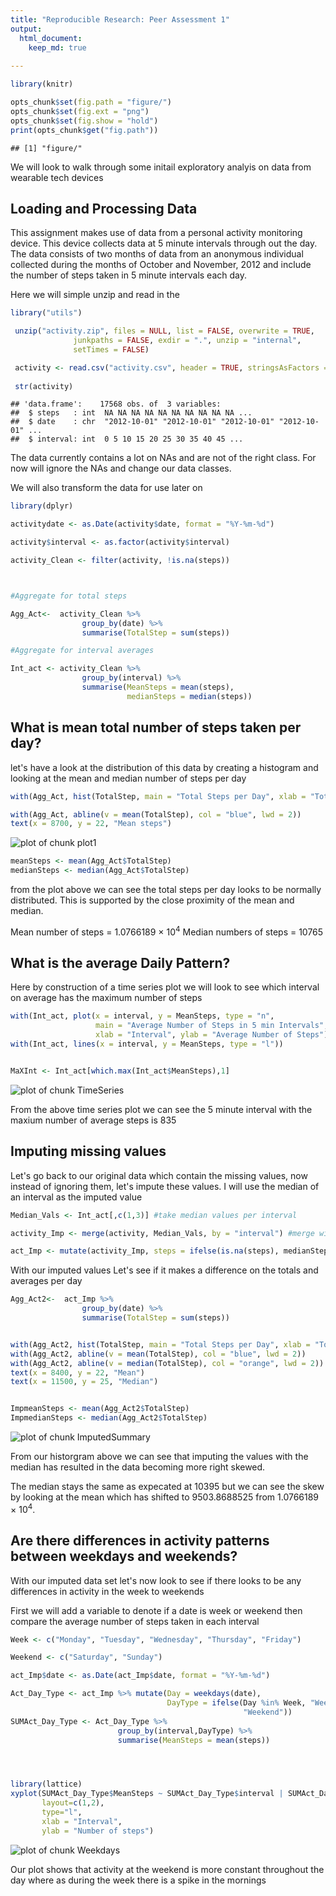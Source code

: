 ```yaml
---
title: "Reproducible Research: Peer Assessment 1"
output: 
  html_document:
    keep_md: true
 
---
```





```r
library(knitr)

opts_chunk$set(fig.path = "figure/") 
opts_chunk$set(fig.ext = "png")
opts_chunk$set(fig.show = "hold")
print(opts_chunk$get("fig.path")) 
```

```
## [1] "figure/"
```

We will look to walk through some initail exploratory analyis on data from wearable tech
devices


## Loading and Processing Data

This assignment makes use of data from a personal activity monitoring device. 
This device collects data at 5 minute intervals through out the day. The data 
consists of two months of data from an anonymous individual collected during the
months of October and November, 2012 and include the number of steps taken in 5 
minute intervals each day.



Here we will simple unzip and read in the 



```r
library("utils")

 unzip("activity.zip", files = NULL, list = FALSE, overwrite = TRUE,
              junkpaths = FALSE, exdir = ".", unzip = "internal",
              setTimes = FALSE)

 activity <- read.csv("activity.csv", header = TRUE, stringsAsFactors = FALSE) 
 
 str(activity)
```

```
## 'data.frame':	17568 obs. of  3 variables:
##  $ steps   : int  NA NA NA NA NA NA NA NA NA NA ...
##  $ date    : chr  "2012-10-01" "2012-10-01" "2012-10-01" "2012-10-01" ...
##  $ interval: int  0 5 10 15 20 25 30 35 40 45 ...
```

The data currently contains a lot on NAs and are not of the right class. For now
will ignore the NAs and change our data classes.

We will also transform the data for use later on


```r
library(dplyr)

activitydate <- as.Date(activity$date, format = "%Y-%m-%d")

activity$interval <- as.factor(activity$interval)

activity_Clean <- filter(activity, !is.na(steps))



#Aggregate for total steps

Agg_Act<-  activity_Clean %>%
                group_by(date) %>%
                summarise(TotalStep = sum(steps))

#Aggregate for interval averages

Int_act <- activity_Clean %>%
                group_by(interval) %>%
                summarise(MeanSteps = mean(steps),
                          medianSteps = median(steps))
```


## What is mean total number of steps taken per day?

let's have a look at the distribution of this data by creating a histogram
and looking at the mean and median number of steps per day



```r
with(Agg_Act, hist(TotalStep, main = "Total Steps per Day", xlab = "Total Steps"))

with(Agg_Act, abline(v = mean(TotalStep), col = "blue", lwd = 2))
text(x = 8700, y = 22, "Mean steps")
```

![plot of chunk plot1](figure/plot1-1.png)


```r
meanSteps <- mean(Agg_Act$TotalStep)
medianSteps <- median(Agg_Act$TotalStep)
```

from the plot above we can see the total steps per day looks to be normally 
distributed. This is supported by the close proximity of the mean and median. 

Mean number of steps = 1.0766189 &times; 10<sup>4</sup>
Median numbers of steps = 10765


## What is the average Daily Pattern?

Here by construction of a time series plot we will look to see which interval
on average has the maximum number of steps 



```r
with(Int_act, plot(x = interval, y = MeanSteps, type = "n",
                   main = "Average Number of Steps in 5 min Intervals",
                   xlab = "Interval", ylab = "Average Number of Steps"))
with(Int_act, lines(x = interval, y = MeanSteps, type = "l"))


MaXInt <- Int_act[which.max(Int_act$MeanSteps),1]
```

![plot of chunk TimeSeries](figure/TimeSeries-1.png)

From the above time series plot we can see the 5 minute interval with the maxium
number of average steps is 835 



## Imputing missing values

Let's go back to our original data which contain the missing values, now instead
of ignoring them, let's impute these values. I will use the median of an interval 
as the imputed value


```r
Median_Vals <- Int_act[,c(1,3)] #take median values per interval

activity_Imp <- merge(activity, Median_Vals, by = "interval") #merge with orig data

act_Imp <- mutate(activity_Imp, steps = ifelse(is.na(steps), medianSteps, steps)) 
```

With our imputed values Let's see if it makes a difference on the totals and 
averages per day



```r
Agg_Act2<-  act_Imp %>%
                group_by(date) %>%
                summarise(TotalStep = sum(steps))


with(Agg_Act2, hist(TotalStep, main = "Total Steps per Day", xlab = "Total Steps"))
with(Agg_Act2, abline(v = mean(TotalStep), col = "blue", lwd = 2))
with(Agg_Act2, abline(v = median(TotalStep), col = "orange", lwd = 2))
text(x = 8400, y = 22, "Mean")
text(x = 11500, y = 25, "Median")


ImpmeanSteps <- mean(Agg_Act2$TotalStep)
ImpmedianSteps <- median(Agg_Act2$TotalStep)
```

![plot of chunk ImputedSummary](figure/ImputedSummary-1.png)

From our historgram above we can see that imputing the values with the median
has resulted in the data becoming more right skewed.

The median stays the same as expecated at 10395 but we can see the 
skew by looking at the mean which has shifted to 9503.8688525 from 
1.0766189 &times; 10<sup>4</sup>. 



## Are there differences in activity patterns between weekdays and weekends?

With our imputed data set let's now look to see if there looks to be any 
differences in activity in the week to weekends

First we will add a variable to denote if a date is week or weekend then compare
the average number of steps taken in each interval



```r
Week <- c("Monday", "Tuesday", "Wednesday", "Thursday", "Friday")

Weekend <- c("Saturday", "Sunday")

act_Imp$date <- as.Date(act_Imp$date, format = "%Y-%m-%d")

Act_Day_Type <- act_Imp %>% mutate(Day = weekdays(date), 
                                   DayType = ifelse(Day %in% Week, "Week", 
                                                    "Weekend"))
SUMAct_Day_Type <- Act_Day_Type %>%
                        group_by(interval,DayType) %>%
                        summarise(MeanSteps = mean(steps))




library(lattice) 
xyplot(SUMAct_Day_Type$MeanSteps ~ SUMAct_Day_Type$interval | SUMAct_Day_Type$DayType, 
       layout=c(1,2), 
       type="l",
       xlab = "Interval",
       ylab = "Number of steps")
```

![plot of chunk Weekdays](figure/Weekdays-1.png)

Our plot shows that activity at the weekend is more constant throughout the day
where as during the week there is a spike in the mornings
